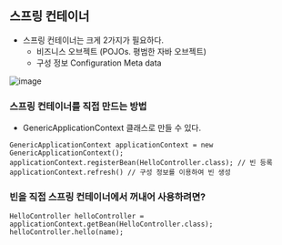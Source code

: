 ## 스프링 컨테이너
 * 스프링 컨테이너는 크게 2가지가 필요하다.
   * 비즈니스 오브젝트 (POJOs. 평범한 자바 오브젝트)
   * 구성 정보 Configuration Meta data

![image](https://github.com/user-attachments/assets/0e3ee390-20cf-4163-ba4b-fb5ff92e7a03)


### 스프링 컨테이너를 직접 만드는 방법
 * GenericApplicationContext 클래스로 만들 수 있다.
```
GenericApplicationContext applicationContext = new GenericApplicationContext();
applicationContext.registerBean(HelloController.class); // 빈 등록
applicationContext.refresh() // 구성 정보를 이용하여 빈 생성
```

### 빈을 직접 스프링 컨테이너에서 꺼내어 사용하려면?
```
HelloController helloController = applicationContext.getBean(HelloController.class);
helloController.hello(name);
```
